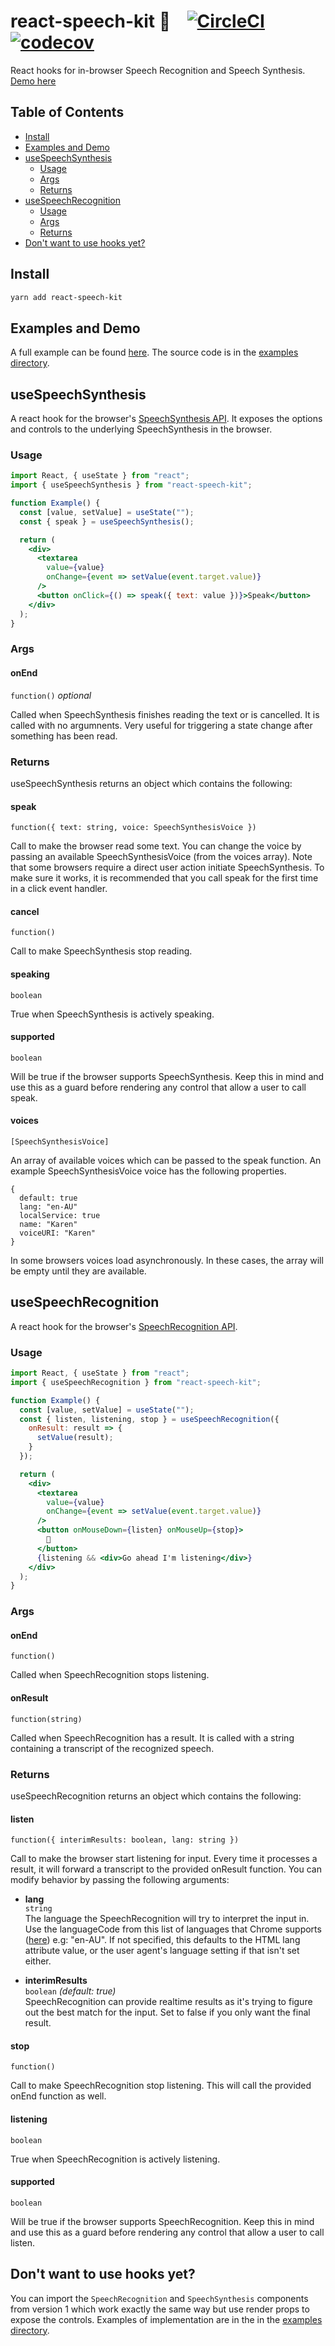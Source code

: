 # react-speech-kit 🎤&nbsp;&nbsp;&nbsp;&nbsp;[![CircleCI](https://circleci.com/gh/MikeyParton/react-speech-kit/tree/master.svg?style=shield)](https://circleci.com/gh/MikeyParton/react-speech-kit/tree/master) [![codecov](https://codecov.io/gh/MikeyParton/react-speech-kit/branch/master/graph/badge.svg)](https://codecov.io/gh/MikeyParton/react-speech-kit)
React hooks for in-browser Speech Recognition and Speech Synthesis.
[Demo here](https://mikeyparton.github.io/react-speech-kit/)

## Table of Contents

- [Install](#install)
- [Examples and Demo](#examples-and-demo)
- [useSpeechSynthesis](#usespeechsynthesis)
  - [Usage](#usage)
  - [Args](#args)
  - [Returns](#returns)
- [useSpeechRecognition](#usespeechrecognition)
  - [Usage](#usage-1)
  - [Args](#args-1)
  - [Returns](#returns-1)
- [Don't want to use hooks yet?](#dont-want-to-use-hooks-yet)

## Install
```bash
yarn add react-speech-kit
```

## Examples and Demo
A full example can be found [here](https://mikeyparton.github.io/react-speech-kit/). The source code is in the [examples directory](https://github.com/MikeyParton/react-speech-kit/tree/master/examples/src).

## useSpeechSynthesis
A react hook for the browser's [SpeechSynthesis API](https://developer.mozilla.org/en-US/docs/Web/API/SpeechSynthesis). It exposes the options and controls to the underlying SpeechSynthesis in the browser.

### Usage
```jsx
import React, { useState } from "react";
import { useSpeechSynthesis } from "react-speech-kit";

function Example() {
  const [value, setValue] = useState("");
  const { speak } = useSpeechSynthesis();

  return (
    <div>
      <textarea
        value={value}
        onChange={event => setValue(event.target.value)}
      />
      <button onClick={() => speak({ text: value })}>Speak</button>
    </div>
  );
}
```

### Args

#### onEnd
`function()` _optional_

Called when SpeechSynthesis finishes reading the text or is cancelled. It is called with no argumnents. Very useful for triggering a state change after something has been read.

### Returns
useSpeechSynthesis returns an object which contains the following:

#### speak
`function({ text: string, voice: SpeechSynthesisVoice })`

Call to make the browser read some text. You can change the voice by passing an available SpeechSynthesisVoice (from the voices array). Note that some browsers require a direct user action initiate SpeechSynthesis. To make sure it works, it is recommended that you call speak for the first time in a click event handler.

#### cancel
`function()`

Call to make SpeechSynthesis stop reading.

#### speaking
`boolean`

True when SpeechSynthesis is actively speaking.

#### supported
`boolean`

Will be true if the browser supports SpeechSynthesis. Keep this in mind and use this as a guard before rendering any control that allow a user to call speak.

#### voices
`[SpeechSynthesisVoice]`

An array of available voices which can be passed to the speak function. An example SpeechSynthesisVoice voice has the following properties.
```
{
  default: true
  lang: "en-AU"
  localService: true
  name: "Karen"
  voiceURI: "Karen"
}
```
In some browsers voices load asynchronously. In these cases, the array will be empty until they are available.

## useSpeechRecognition
A react hook for the browser's [SpeechRecognition API](https://developer.mozilla.org/en-US/docs/Web/API/SpeechRecognition).

### Usage
```jsx
import React, { useState } from "react";
import { useSpeechRecognition } from "react-speech-kit";

function Example() {
  const [value, setValue] = useState("");
  const { listen, listening, stop } = useSpeechRecognition({
    onResult: result => {
      setValue(result);
    }
  });

  return (
    <div>
      <textarea
        value={value}
        onChange={event => setValue(event.target.value)}
      />
      <button onMouseDown={listen} onMouseUp={stop}>
        🎤
      </button>
      {listening && <div>Go ahead I'm listening</div>}
    </div>
  );
}
```

### Args

#### onEnd
`function()`

Called when SpeechRecognition stops listening.

#### onResult
`function(string)`

Called when SpeechRecognition has a result. It is called with a string containing a transcript of the recognized speech.

### Returns
useSpeechRecognition returns an object which contains the following:

#### listen
`function({ interimResults: boolean, lang: string })`

Call to make the browser start listening for input. Every time it processes a result, it will forward a transcript to the provided onResult function. You can modify behavior by passing the following arguments:

- **lang**  
   `string`  
   The language the SpeechRecognition will try to interpret the input in. Use the languageCode from this list of languages that Chrome supports ([here](https://cloud.google.com/speech-to-text/docs/languages)) e.g: "en-AU". If not specified, this defaults to the HTML lang attribute value, or the user agent's language setting if that isn't set either.

- **interimResults**  
   `boolean` _(default: true)_   
   SpeechRecognition can provide realtime results as it's trying to figure out the best match for the input. Set to false if you only want the final result.

#### stop
`function()`

Call to make SpeechRecognition stop listening. This will call the provided onEnd function as well.

#### listening
`boolean`

True when SpeechRecognition is actively listening.

#### supported
`boolean`

Will be true if the browser supports SpeechRecognition. Keep this in mind and use this as a guard before rendering any control that allow a user to call listen.

## Don't want to use hooks yet?
You can import the `SpeechRecognition` and `SpeechSynthesis` components from version 1 which work exactly the same way but use render props to expose the controls. Examples of implementation are in the in the [examples directory](https://github.com/MikeyParton/react-speech-kit/tree/master/examples/src).
